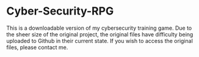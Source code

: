 # Cyber-Security-RPG
This is a downloadable version of my cybersecurity training game. Due to the sheer size of the original project, the original files have difficulty being uploaded to Github in their current state. If you wish to access the original files, please contact me.
